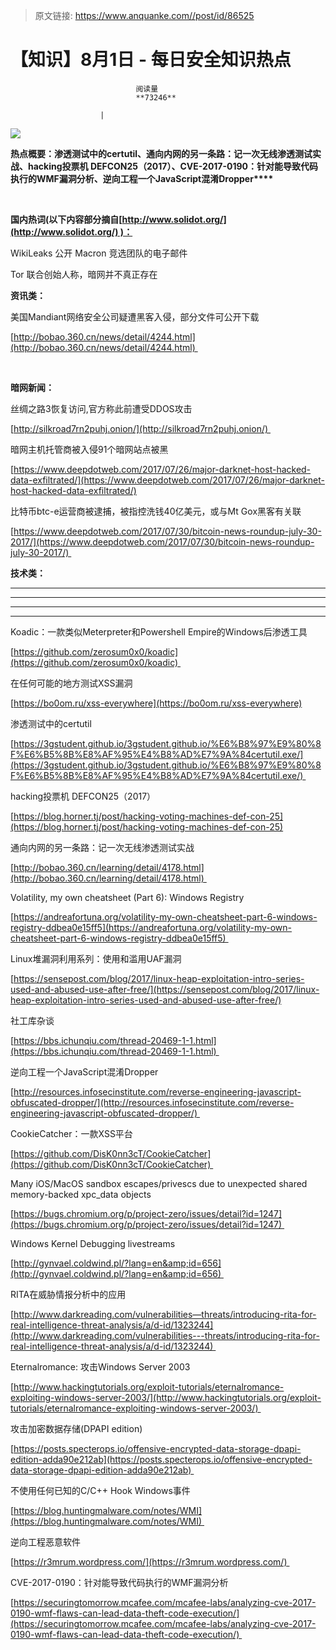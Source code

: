 > 原文链接: https://www.anquanke.com//post/id/86525 


# 【知识】8月1日 - 每日安全知识热点


                                阅读量   
                                **73246**
                            
                        |
                        
                                                                                    



[![](https://p4.ssl.qhimg.com/t01ef726ced9ea11ac9.png)](https://p4.ssl.qhimg.com/t01ef726ced9ea11ac9.png)

**热点概要：渗透测试中的certutil、通向内网的另一条路：记一次无线渗透测试实战、hacking投票机<strong> DEFCON25（2017）**、CVE-2017-0190：针对能导致代码执行的WMF漏洞分析、逆向工程一个JavaScript混淆Dropper****</strong>

**<br>**



**国内热词(以下内容部分摘自[http://www.solidot.org/](http://www.solidot.org/) )：**



WikiLeaks 公开 Macron 竞选团队的电子邮件

Tor 联合创始人称，暗网并不真正存在



**资讯类：**







































美国Mandiant网络安全公司疑遭黑客入侵，部分文件可公开下载

[http://bobao.360.cn/news/detail/4244.html](http://bobao.360.cn/news/detail/4244.html) 

<br>

**暗网新闻：**



丝绸之路3恢复访问,官方称此前遭受DDOS攻击 

[http://silkroad7rn2puhj.onion/](http://silkroad7rn2puhj.onion/) 



暗网主机托管商被入侵91个暗网站点被黑

[https://www.deepdotweb.com/2017/07/26/major-darknet-host-hacked-data-exfiltrated/](https://www.deepdotweb.com/2017/07/26/major-darknet-host-hacked-data-exfiltrated/)



比特币btc-e运营商被逮捕，被指控洗钱40亿美元，或与Mt Gox黑客有关联

[https://www.deepdotweb.com/2017/07/30/bitcoin-news-roundup-july-30-2017/](https://www.deepdotweb.com/2017/07/30/bitcoin-news-roundup-july-30-2017/) 











**技术类：**<br>

****

****

****





****































































































[](http://motherboard.vice.com/read/the-worst-hacks-of-2016)











[](https://feicong.github.io/tags/macOS%E8%BD%AF%E4%BB%B6%E5%AE%89%E5%85%A8/)



[](https://github.com/GradiusX/HEVD-Python-Solutions/blob/master/Win10%20x64%20v1511/HEVD_arbitraryoverwrite.py)







































































































































































Koadic：一款类似Meterpreter和Powershell Empire的Windows后渗透工具

[https://github.com/zerosum0x0/koadic](https://github.com/zerosum0x0/koadic) 



在任何可能的地方测试XSS漏洞

[https://bo0om.ru/xss-everywhere](https://bo0om.ru/xss-everywhere)



渗透测试中的certutil

[https://3gstudent.github.io/3gstudent.github.io/%E6%B8%97%E9%80%8F%E6%B5%8B%E8%AF%95%E4%B8%AD%E7%9A%84certutil.exe/](https://3gstudent.github.io/3gstudent.github.io/%E6%B8%97%E9%80%8F%E6%B5%8B%E8%AF%95%E4%B8%AD%E7%9A%84certutil.exe/) 



hacking投票机 DEFCON25（2017）

[https://blog.horner.tj/post/hacking-voting-machines-def-con-25](https://blog.horner.tj/post/hacking-voting-machines-def-con-25)



通向内网的另一条路：记一次无线渗透测试实战

[http://bobao.360.cn/learning/detail/4178.html](http://bobao.360.cn/learning/detail/4178.html) 



Volatility, my own cheatsheet (Part 6): Windows Registry

[https://andreafortuna.org/volatility-my-own-cheatsheet-part-6-windows-registry-ddbea0e15ff5](https://andreafortuna.org/volatility-my-own-cheatsheet-part-6-windows-registry-ddbea0e15ff5) 



Linux堆漏洞利用系列：使用和滥用UAF漏洞

[https://sensepost.com/blog/2017/linux-heap-exploitation-intro-series-used-and-abused-use-after-free/](https://sensepost.com/blog/2017/linux-heap-exploitation-intro-series-used-and-abused-use-after-free/)



社工库杂谈 

[https://bbs.ichunqiu.com/thread-20469-1-1.html](https://bbs.ichunqiu.com/thread-20469-1-1.html) 



逆向工程一个JavaScript混淆Dropper

[http://resources.infosecinstitute.com/reverse-engineering-javascript-obfuscated-dropper/](http://resources.infosecinstitute.com/reverse-engineering-javascript-obfuscated-dropper/) 



CookieCatcher：一款XSS平台

[https://github.com/DisK0nn3cT/CookieCatcher](https://github.com/DisK0nn3cT/CookieCatcher) 



Many iOS/MacOS sandbox escapes/privescs due to unexpected shared memory-backed xpc_data objects 

[https://bugs.chromium.org/p/project-zero/issues/detail?id=1247](https://bugs.chromium.org/p/project-zero/issues/detail?id=1247) 



Windows Kernel Debugging livestreams

[http://gynvael.coldwind.pl/?lang=en&amp;id=656](http://gynvael.coldwind.pl/?lang=en&amp;id=656) 



RITA在威胁情报分析中的应用

[http://www.darkreading.com/vulnerabilities—threats/introducing-rita-for-real-intelligence-threat-analysis/a/d-id/1323244](http://www.darkreading.com/vulnerabilities---threats/introducing-rita-for-real-intelligence-threat-analysis/a/d-id/1323244) 



Eternalromance: 攻击Windows Server 2003

[http://www.hackingtutorials.org/exploit-tutorials/eternalromance-exploiting-windows-server-2003/](http://www.hackingtutorials.org/exploit-tutorials/eternalromance-exploiting-windows-server-2003/) 



攻击加密数据存储(DPAPI edition)

[https://posts.specterops.io/offensive-encrypted-data-storage-dpapi-edition-adda90e212ab](https://posts.specterops.io/offensive-encrypted-data-storage-dpapi-edition-adda90e212ab) 



不使用任何已知的C/C++ Hook Windows事件

[https://blog.huntingmalware.com/notes/WMI](https://blog.huntingmalware.com/notes/WMI) 



逆向工程恶意软件

[https://r3mrum.wordpress.com/](https://r3mrum.wordpress.com/) 



CVE-2017-0190：针对能导致代码执行的WMF漏洞分析

[https://securingtomorrow.mcafee.com/mcafee-labs/analyzing-cve-2017-0190-wmf-flaws-can-lead-data-theft-code-execution/](https://securingtomorrow.mcafee.com/mcafee-labs/analyzing-cve-2017-0190-wmf-flaws-can-lead-data-theft-code-execution/) 
